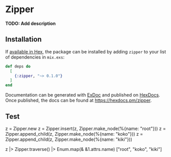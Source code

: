 # Zipper

**TODO: Add description**

## Installation

If [available in Hex](https://hex.pm/docs/publish), the package can be installed
by adding `zipper` to your list of dependencies in `mix.exs`:

```elixir
def deps do
  [
    {:zipper, "~> 0.1.0"}
  ]
end
```

Documentation can be generated with [ExDoc](https://github.com/elixir-lang/ex_doc)
and published on [HexDocs](https://hexdocs.pm). Once published, the docs can
be found at <https://hexdocs.pm/zipper>.

## Test

z = Zipper.new
z = Zipper.insert(z, Zipper.make_node(%{name: "root"}))
z = Zipper.append_child(z, Zipper.make_node(%{name: "koko"}))
z = Zipper.append_child(z, Zipper.make_node(%{name: "kiki"}))

z |> Zipper.traverse() |> Enum.map(& &1.attrs.name)
["root", "koko", "kiki"]
